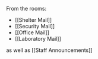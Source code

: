From the rooms:
- [[Shelter Mail]]
- [[Security Mail]]
- [[Office Mail]]
- [[Laboratory Mail]]

as well as [[Staff Announcements]]
